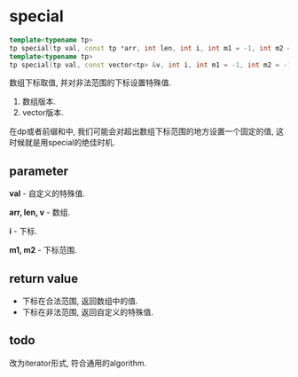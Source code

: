 # special

```c++
template<typename tp>
tp special(tp val, const tp *arr, int len, int i, int m1 = -1, int m2 = -1); // 1.
template<typename tp>
tp special(tp val, const vector<tp> &v, int i, int m1 = -1, int m2 = -1); // 2.
```

数组下标取值, 并对非法范围的下标设置特殊值.

1. 数组版本.
2. vector版本.

在dp或者前缀和中, 我们可能会对超出数组下标范围的地方设置一个固定的值, 这时候就是用special的绝佳时机.

## parameter

**val** - 自定义的特殊值.

**arr, len, v** - 数组.

**i** - 下标.

**m1, m2** - 下标范围.

## return value

* 下标在合法范围, 返回数组中的值.
* 下标在非法范围, 返回自定义的特殊值.

## todo

改为iterator形式, 符合通用的algorithm.